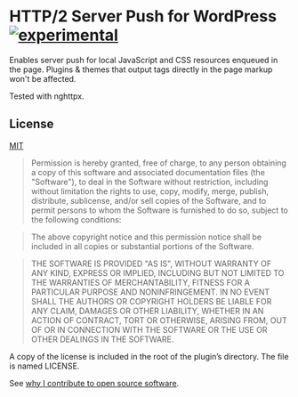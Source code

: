 # HTTP/2 Server Push for WordPress [![experimental](http://badges.github.io/stability-badges/dist/experimental.svg)](http://github.com/badges/stability-badges)

Enables server push for local JavaScript and CSS resources enqueued in the page. Plugins & themes that
output tags directly in the page markup won't be affected.

Tested with nghttpx.

## License
[MIT](http://daveross.mit-license.org/)

> Permission is hereby granted, free of charge, to any person obtaining a copy
  of this software and associated documentation files (the "Software"), to deal
  in the Software without restriction, including without limitation the rights
  to use, copy, modify, merge, publish, distribute, sublicense, and/or sell
  copies of the Software, and to permit persons to whom the Software is
  furnished to do so, subject to the following conditions:
  
>  The above copyright notice and this permission notice shall be included in all
  copies or substantial portions of the Software.
  
>  THE SOFTWARE IS PROVIDED "AS IS", WITHOUT WARRANTY OF ANY KIND, EXPRESS OR
  IMPLIED, INCLUDING BUT NOT LIMITED TO THE WARRANTIES OF MERCHANTABILITY,
  FITNESS FOR A PARTICULAR PURPOSE AND NONINFRINGEMENT. IN NO EVENT SHALL THE
  AUTHORS OR COPYRIGHT HOLDERS BE LIABLE FOR ANY CLAIM, DAMAGES OR OTHER
  LIABILITY, WHETHER IN AN ACTION OF CONTRACT, TORT OR OTHERWISE, ARISING FROM,
  OUT OF OR IN CONNECTION WITH THE SOFTWARE OR THE USE OR OTHER DEALINGS IN THE
  SOFTWARE.

A copy of the license is included in the root of the plugin’s directory. The file is named LICENSE.

See [why I contribute to open source software](https://davidmichaelross.com/blog/contribute-open-source-software/).
